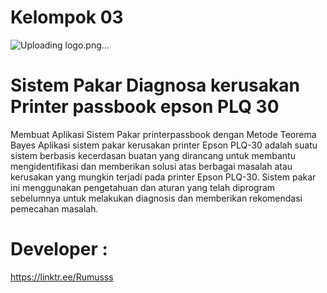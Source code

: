 # Kelompok 03
![Uploading logo.png…]()

# Sistem Pakar Diagnosa kerusakan Printer passbook epson PLQ 30
Membuat Aplikasi Sistem Pakar printerpassbook dengan Metode Teorema Bayes
Aplikasi sistem pakar kerusakan printer Epson PLQ-30 adalah suatu sistem berbasis kecerdasan buatan yang dirancang untuk membantu mengidentifikasi dan memberikan solusi atas berbagai masalah atau kerusakan yang mungkin terjadi pada printer Epson PLQ-30. Sistem pakar ini menggunakan pengetahuan dan aturan yang telah diprogram sebelumnya untuk melakukan diagnosis dan memberikan rekomendasi pemecahan masalah.

# Developer :
https://linktr.ee/Rumusss


